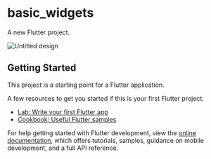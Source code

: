 # basic_widgets

A new Flutter project.

![Untitled design](https://user-images.githubusercontent.com/86970816/204430952-84d1a5c5-372b-4a64-9800-47dce847feb5.png)

## Getting Started

This project is a starting point for a Flutter application.

A few resources to get you started if this is your first Flutter project:

- [Lab: Write your first Flutter app](https://docs.flutter.dev/get-started/codelab)
- [Cookbook: Useful Flutter samples](https://docs.flutter.dev/cookbook)

For help getting started with Flutter development, view the
[online documentation](https://docs.flutter.dev/), which offers tutorials,
samples, guidance on mobile development, and a full API reference.
